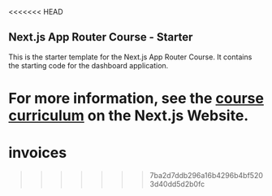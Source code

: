<<<<<<< HEAD
## Next.js App Router Course - Starter

This is the starter template for the Next.js App Router Course. It contains the starting code for the dashboard application.

For more information, see the [course curriculum](https://nextjs.org/learn) on the Next.js Website.
=======
# invoices
>>>>>>> 7ba2d7ddb296a16b4296b4bf5203d40dd5d2b0fc
